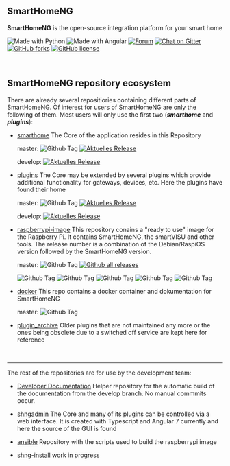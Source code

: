 ## SmartHomeNG
**SmartHomeNG** is the open-source integration platform for your smart home

![Made with Python](https://img.shields.io/badge/made%20with-Python-blue.svg)
![Made with Angular](https://img.shields.io/badge/made%20with-Angular-blue.svg)
[![Forum](https://img.shields.io/badge/forum-KNX_User_Forum-brightgreen.svg)](https://knx-user-forum.de/forum/supportforen/smarthome-py)
[![Chat on Gitter](https://img.shields.io/badge/chat-On_Gitter-brightgreen)](https://gitter.im/smarthomeNG/smarthome?utm_source=badge&utm_medium=badge&utm_campaign=pr-badge&utm_content=badge)
[![GitHub forks](https://badgen.net/github/forks/smarthomeNG/smarthome/)](https://GitHub.com/smarthomeNG/smarthome/network/)
[![GitHub license](https://img.shields.io/github/license/smarthomeNG/smarthome.svg)](https://github.com/smarthomeNG/smarthome/blob/master/LICENSE)


<br>

## SmartHomeNG repository ecosystem

<!--

**Here are some ideas to get you started:**

🙋‍♀️ A short introduction - what is your organization all about?
🌈 Contribution guidelines - how can the community get involved?
👩‍💻 Useful resources - where can the community find your docs? Is there anything else the community should know?
🍿 Fun facts - what does your team eat for breakfast?
🧙 Remember, you can do mighty things with the power of [Markdown](https://docs.github.com/github/writing-on-github/getting-started-with-writing-and-formatting-on-github/basic-writing-and-formatting-syntax)
-->

There are already several repositiories containing different parts of SmartHomeNG. Of interest for users of SmartHomeNG are only the following of them. Most users will only use the first two (***smarthome*** and ***plugins***):

* [smarthome](https://github.com/smarthomeNG/smarthome)
  The Core of the application resides in this Repository

  master: ![Github Tag](https://img.shields.io/github/v/release/smarthomeng/smarthome?sort=semver)
[![Aktuelles Release](https://img.shields.io/github/workflow/status/smarthomeNG/smarthome/Unittest%20Workflow%20Core/master)](https://github.com/smarthomeNG/smarthome/actions/workflows/unittests.yml)

  develop: [![Aktuelles Release](https://img.shields.io/github/workflow/status/smarthomeNG/smarthome/SmartHomeNG%20Unittest%20Workflow%20Core/develop)](https://github.com/smarthomeNG/smarthome/actions/workflows/unittests.yml)


* [plugins](https://github.com/smarthomeNG/plugins)
  The Core may be extended by several plugins which provide additional functionality for gateways, devices, etc.
  Here the plugins have found their home
  
  master: ![Github Tag](https://img.shields.io/github/v/release/smarthomeng/plugins?sort=semver)
[![Aktuelles Release](https://img.shields.io/github/workflow/status/smarthomeNG/plugins/Unittest%20Workflow%20Plugins/master)](https://github.com/smarthomeNG/plugins/actions/workflows/unittests.yml)

  develop: [![Aktuelles Release](https://img.shields.io/github/workflow/status/smarthomeNG/plugins/Unittest%20Workflow%20Plugins/develop)](https://github.com/smarthomeNG/plugins/actions/workflows/unittests.yml)


* [raspberrypi-image](https://github.com/smarthomeNG/raspberrypi-image) This repository conains a "ready to use" image for the Raspberry Pi. It contains SmartHomeNG, the smartVISU and other tools.
  The release number is a combination of the Debian/RaspiOS version followed by the SmartHomeNG version.

  master: ![Github Tag](https://img.shields.io/github/v/release/smarthomeng/raspberrypi-image?sort=semver)
[![Github all releases](https://img.shields.io/github/downloads/smarthomeng/raspberrypi-image/total.svg)](https://GitHub.com/smarthomeng/raspberrypi-image/releases/)
  
  ![Github Tag](https://img.shields.io/github/downloads/smarthomeng/raspberrypi-image/11.1.9.2/total.svg)
![Github Tag](https://img.shields.io/github/downloads/smarthomeng/raspberrypi-image/11.1.9.1/total.svg)
![Github Tag](https://img.shields.io/github/downloads/smarthomeng/raspberrypi-image/11.1.8.2/total.svg)
![Github Tag](https://img.shields.io/github/downloads/smarthomeng/raspberrypi-image/10.1.7.1/total.svg)
![Github Tag](https://img.shields.io/github/downloads/smarthomeng/raspberrypi-image/9.1.6/total.svg)


* [docker](https://github.com/smarthomeNG/docker)  This repo contains a docker container and dokumentation for SmartHomeNG

  master: ![Github Tag](https://img.shields.io/github/v/tag/smarthomeng/docker?sort=semver)


* [plugin_archive](https://github.com/smarthomeNG/plugin_archive)
  Older plugins that are not maintained any more or the ones being obsolete due to a switched off service are kept here for reference

<br>

-------

The rest of the repositories are for use by the development team:
  
* [Developer Documentation](https://github.com/smarthomeNG/dev_doc)
  Helper repository for the automatic build of the documentation from the develop branch. No manual commmits occur.
  
* [shngadmin](https://github.com/smarthomeNG/shngadmin)
  The Core and many of its plugins can be controlled via a web interface. It is created with Typescript and Angular 7 currently and here the source of the GUI is found
  
* [ansible](https://github.com/smarthomeNG/ansible) Repository with the scripts used to build the raspberrypi image

* [shng-install](https://github.com/smarthomeNG/shng-install) work in progress
  
  
  
  
